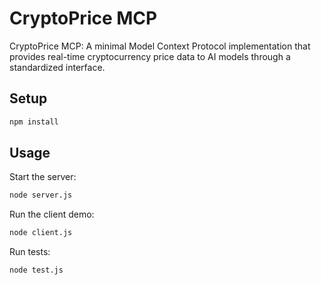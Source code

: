 # CryptoPrice MCP

CryptoPrice MCP: A minimal Model Context Protocol implementation that provides real-time cryptocurrency price data to AI models through a standardized interface.

## Setup

```bash
npm install
```

## Usage

Start the server:
```bash
node server.js
```

Run the client demo:
```bash
node client.js
```

Run tests:
```bash
node test.js
```
